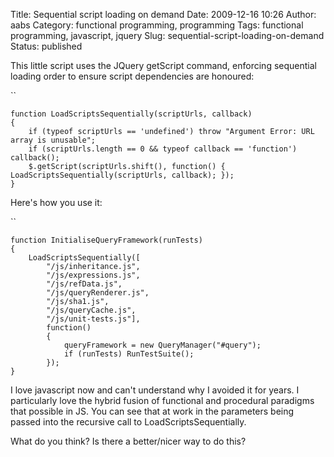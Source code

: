 Title: Sequential script loading on demand
Date: 2009-12-16 10:26
Author: aabs
Category: functional programming, programming
Tags: functional programming, javascript, jquery
Slug: sequential-script-loading-on-demand
Status: published

This little script uses the JQuery getScript command, enforcing sequential loading order to ensure script dependencies are honoured:

``

    function LoadScriptsSequentially(scriptUrls, callback)
    {
        if (typeof scriptUrls == 'undefined') throw "Argument Error: URL array is unusable";
        if (scriptUrls.length == 0 && typeof callback == 'function') callback();
        $.getScript(scriptUrls.shift(), function() { LoadScriptsSequentially(scriptUrls, callback); });
    }

Here's how you use it:

``

    function InitialiseQueryFramework(runTests)
    {
        LoadScriptsSequentially([
            "/js/inheritance.js",
            "/js/expressions.js",
            "/js/refData.js",
            "/js/queryRenderer.js",
            "/js/sha1.js",
            "/js/queryCache.js",
            "/js/unit-tests.js"],
            function()
            {
                queryFramework = new QueryManager("#query");
                if (runTests) RunTestSuite();
            });
    }

I love javascript now and can't understand why I avoided it for years. I particularly love the hybrid fusion of functional and procedural paradigms that possible in JS. You can see that at work in the parameters being passed into the recursive call to LoadScriptsSequentially.

What do you think? Is there a better/nicer way to do this?
